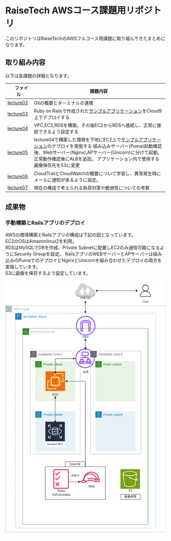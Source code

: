# RaiseTech AWSコース課題用リポジトリ
このリポジトリはRaiseTechのAWSフルコース用課題に取り組んできたまとめになります。

## 取り組み内容


以下は各課題の詳細となります。

| 　                 ファイル        　                                               | 課題内容                                                                                                                                                                                                               |
|-------------------------------------------------------------------------------|--------------------------------------------------------------------------------------------------------------------------------------------------------------------------------------------------------------------|
| [lecture02](https://github.com/kana2212/RaiseTech-Log/blob/main/lecture02.md) | Gitの概要とターミナルの連携                                                                                                                                                                                                    |
| [lecture03](https://github.com/kana2212/RaiseTech-Log/blob/main/lecture03.md) | Ruby on Railsで作成された[サンプルアプリケーション](https://github.com/yuta-ushijima/raisetech-live8-sample-app)をCloud9上でデプロイする                                                                                                      |
| [lecture04](https://github.com/kana2212/RaiseTech-Log/blob/main/lecture04.md) | VPC,EC2,RDSを構築。その後EC2からRDSへ接続し、正常に接続できるよう設定する                                                                                                                                                                      |
| [lecture05](https://github.com/kana2212/RaiseTech-Log/blob/main/lecture05.md) | lecture04で構築した環境を下地にEC2上で[サンプルアプリケーション](https://github.com/yuta-ushijima/raisetech-live8-sample-app)のデプロイを実施する  組み込みサーバー(Puma)起動確認後、Webサーバー(Nginx),APサーバー(Unicorn)に分けて起動。正常動作確認後にALBを追加。 アプリケーション内で使用する画像保存先をS3に変更 |
| [lecture06](https://github.com/kana2212/RaiseTech-Log/blob/main/lecture06.md)                                                                 | CloudTrailとCloudWatchの概要について学習し、異常発生時にメールに通知が来るように設定。                                                                                                                                                              |
| [lecture07](https://github.com/kana2212/RaiseTech-Log/blob/main/lecture07.md)                                                                 | 現在の構成で考えられる負荷対策や脆弱性についての考察                                                                                                                                                                                         |                                                                                                                                                                                                                   |

## 成果物  
### 手動構築とRailsアプリのデプロイ  
AWSの環境構築とRailsアプリの構成は下記の図となっています。  
EC2のOSはAmazonlinux2を利用。  
RDSはMySQLでDBを作成、Private Subnetに配置しEC2のみ通信可能になるようにSecurity Groupを設定。
RailsアプリのWEBサーバーとAPサーバーは組み込みのPumaでのデプロイとNginxとUnicornを組み合わせたデプロイの両方を実施しています。  
S3に画像を保存するよう設定しています。

![Lecture5-ページ2.drawio](pict05/Lecture5-ページ2.drawio.png)  

